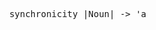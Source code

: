 <pre>










                                 synchronicity |Noun| -> 'a cosmic gift'















































                                                                                                             .
</pre>